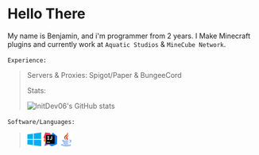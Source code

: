 # Hello There

My name is Benjamin, and i'm programmer from 2 years.
I Make Minecraft plugins and currently work at `Aquatic Studios` & `MineCube Network`.

`Experience:`
>  
>   Servers & Proxies: Spigot/Paper & BungeeCord
>
> Stats:
> 
>  ![InitDev06's GitHub stats](https://github-readme-stats.vercel.app/api?username=initdev06&show_icons=true&theme=github_dark&include_all_commits=true&count_private=false&border_radius=30&text_color=99bbff&border_color=99bbff)

`Software/Languages:`
>
> <img width=28 height="auto" src="https://raw.githubusercontent.com/InitDev06/InitDev06/master/assets/windows.png" />
> <img width=28 height="auto" src="https://raw.githubusercontent.com/InitDev06/InitDev06/master/assets/idea.png" />
> <img width=28 height="auto" src="https://raw.githubusercontent.com/InitDev06/InitDev06/master/assets/java.png" />
